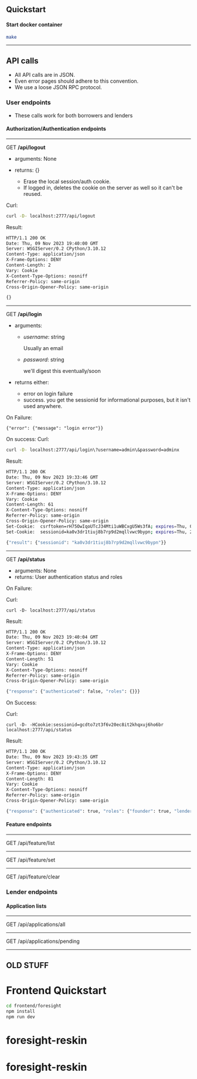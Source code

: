 
## Quickstart

#### Start docker container

```bash
make
```

----

## API calls

 - All API calls are in JSON.
 - Even error pages should adhere to this convention.
 - We use a loose JSON RPC protocol.

### User endpoints

 - These calls work for both borrowers and lenders

#### Authorization/Authentication endpoints

---
GET **/api/logout**
 - arguments: None
 - returns: {}

   - Erase the local session/auth cookie.
   - If logged in, deletes the cookie on the server as well so it can't be reused.

Curl:
```bash
curl -D- localhost:2777/api/logout
```

Result:
```bash
HTTP/1.1 200 OK
Date: Thu, 09 Nov 2023 19:40:00 GMT
Server: WSGIServer/0.2 CPython/3.10.12
Content-Type: application/json
X-Frame-Options: DENY
Content-Length: 2
Vary: Cookie
X-Content-Type-Options: nosniff
Referrer-Policy: same-origin
Cross-Origin-Opener-Policy: same-origin

{}
```

---
GET **/api/login**
 - arguments:
   - *username*: string

     Usually an email
     
   - *password*: string

     we'll digest this eventually/soon

  - returns either:
    - error on login failure
    - success.  you get the sessionid for informational purposes, but it isn't used anywhere.

On Failure:

    {"error": {"message": "login error"}}

On success:
Curl:
```bash
curl -D- localhost:2777/api/login\?username=admin\&password=adminx
```

Result:
```bash
HTTP/1.1 200 OK
Date: Thu, 09 Nov 2023 19:33:46 GMT
Server: WSGIServer/0.2 CPython/3.10.12
Content-Type: application/json
X-Frame-Options: DENY
Vary: Cookie
Content-Length: 61
X-Content-Type-Options: nosniff
Referrer-Policy: same-origin
Cross-Origin-Opener-Policy: same-origin
Set-Cookie:  csrftoken=rH75OwIqoUTcJ34Mti1uWBCxgU5Ws3fA; expires=Thu, 07 Nov 2024 19:33:46 GMT; Max-Age=31449600; Path=/; SameSite=Lax
Set-Cookie:  sessionid=ka0v3dr1tiuj8b7rp9d2mqllvwc9bypn; expires=Thu, 23 Nov 2023 19:33:46 GMT; HttpOnly; Max-Age=1209600; Path=/; SameSite=Lax

{"result": {"sessionid": "ka0v3dr1tiuj8b7rp9d2mqllvwc9bypn"}}
```

---
GET **/api/status**
 - arguments: None
 - returns: User authentication status and roles

On Failure:

Curl:
```
curl -D- localhost:2777/api/status
```

Result:
```bash
HTTP/1.1 200 OK
Date: Thu, 09 Nov 2023 19:40:04 GMT
Server: WSGIServer/0.2 CPython/3.10.12
Content-Type: application/json
X-Frame-Options: DENY
Content-Length: 51
Vary: Cookie
X-Content-Type-Options: nosniff
Referrer-Policy: same-origin
Cross-Origin-Opener-Policy: same-origin

{"response": {"authenticated": false, "roles": {}}}
```

On Success:

Curl:
```
curl -D- -HCookie:sessionid=gcdto7zt3f6v20ec8it2khqxuj6ho6br localhost:2777/api/status
```

Result:
```bash
HTTP/1.1 200 OK
Date: Thu, 09 Nov 2023 19:43:35 GMT
Server: WSGIServer/0.2 CPython/3.10.12
Content-Type: application/json
X-Frame-Options: DENY
Content-Length: 81
Vary: Cookie
X-Content-Type-Options: nosniff
Referrer-Policy: same-origin
Cross-Origin-Opener-Policy: same-origin

{"response": {"authenticated": true, "roles": {"founder": true, "lender": true}}}
```


#### Feature endpoints

---
GET /api/feature/list

---
GET /api/feature/set

---
GET /api/feature/clear

### Lender endpoints

#### Application lists

---
GET /api/applications/all

---
GET /api/applications/pending



----

## OLD STUFF

Frontend Quickstart
==

```bash
cd frontend/foresight
npm install
npm run dev
```
# foresight-reskin
# foresight-reskin
